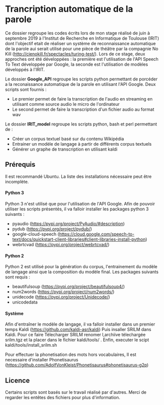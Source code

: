 # Trancription automatique de la parole

Ce dossier regroupe les codes écrits lors de mon stage réalisé de juin à septembre 2019  à l'Institut de Recherche en Informatique de Toulouse (IRIT) dont l'objectif etait de réaliser un système de reconnaissance automatique de la parole aui serait utilisé pour une pièce de théâtre par la compagnie No Kill (http://cienokill.fr/spectacles/turing-test/).
Lors de ce stage, deux approches ont été développées : la première est l'utilisation de l'API Speech To Text développée par Google, la seconde est l'utilisation de  modèles développés à l'IRIT.

Le dossier **Google_API** regroupe les scripts python permettant de porcéder a la reconaissance automatique de la parole en utilisant l'API Google. Deux scripts sont fournis : 
* Le premier permet de faire la transcription de l'audio en streaming en utilisant comme source audio le micro de l'ordinateur 
* Le second permet de faire la transcription d'un fichier audio au format wav

Le dossier **IRIT_model** regroupe les scripts python, bash et perl permettant de :
* Créer un corpus textuel basé sur du contenu Wikipédia
* Entrainer un modèle de langage à partir de différents corpus textuels
* Générer un graphe de transcription en utilisant kaldi


## Prérequis

Il est recommandé Ubuntu. La liste des installations nécessaire peut être incomplète.

#### Python 3
Python 3 n'est utilisé que pour l'utilisation de l'API Google. Afin de pouvoir utiliser les scripts présentés, il va falloir installer les packages python 3 suivants :
* pyaudio (https://pypi.org/project/PyAudio/#description)
* pydub (https://pypi.org/project/pydub/)
* google-cloud-speech (https://cloud.google.com/speech-to-text/docs/quickstart-client-libraries#client-libraries-install-python)
* webrtcvad (https://pypi.org/project/webrtcvad/)

#### Python 2
Python 2 est utilisé pour la génération du corpus, l'entrainement du modèle de langage ainsi que la composition du modèle final. Les packages suivants sont requis :
* beautifulsoup (https://pypi.org/project/beautifulsoup4/)
* num2words (https://pypi.org/project/num2words/)
* unidecode (https://pypi.org/project/Unidecode/)
* unicodedata

#### Système
Afin d'entraîner le modèle de langage, il va falloir installer dans un premier temps Kaldi (https://github.com/kaldi-asr/kaldi)
Puis insaller SRILM dans Kaldi. Pour ce faire Télecharger SRILM renomer l,archiive télechargée srilm.tgz et la placer dans le fichier kaldi/tools/ . Enfin, executer le scipt kaldi/tools/install_srilm.sh

Pour effectuer la phonetisation des mots hors vocabulaires, Il est necessaire d'installer Phonetisaurus (https://github.com/AdolfVonKleist/Phonetisaurus#phonetisaurus-g2p)

## Licence
Certains scripts sont basés sur le travail réalisé par d'autres. Merci de regarder les entêtes des fichiers pour plus d'information.
